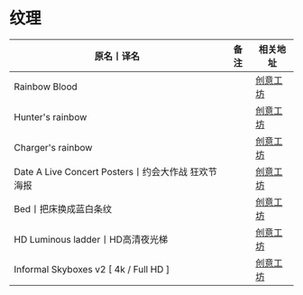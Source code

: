 # 纹理

| 原名丨译名                                          | 备注 | 相关地址                                                                      |
| --------------------------------------------------- | ---- | ----------------------------------------------------------------------------- |
| Rainbow Blood                                       |      | [创意工坊](https://steamcommunity.com/sharedfiles/filedetails/?id=974949258)  |
| Hunter's rainbow                                    |      | [创意工坊](https://steamcommunity.com/sharedfiles/filedetails/?id=241406979)  |
| Charger's rainbow                                   |      | [创意工坊](https://steamcommunity.com/sharedfiles/filedetails/?id=241090600)  |
| Date A Live Concert Posters丨约会大作战 狂欢节 海报 |      | [创意工坊](https://steamcommunity.com/sharedfiles/filedetails/?id=1260954481) |
| Bed丨把床换成蓝白条纹                               |      | [创意工坊](https://steamcommunity.com/sharedfiles/filedetails/?id=1300903668) |
| HD Luminous ladder丨HD高清夜光梯                    |      | [创意工坊](https://steamcommunity.com/sharedfiles/filedetails/?id=954000760)  |
| Informal Skyboxes v2 [ 4k / Full HD ]               |      | [创意工坊](https://steamcommunity.com/sharedfiles/filedetails/?id=1985052342) |
